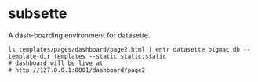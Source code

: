 # subsette

A dash-boarding environment for datasette.

```
ls templates/pages/dashboard/page2.html | entr datasette bigmac.db --template-dir templates --static static:static
# dashboard will be live at
# http://127.0.0.1:8001/dashboard/page2
```